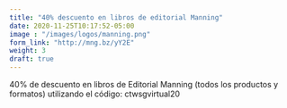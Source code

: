 ```yaml
---
title: "40% descuento en libros de editorial Manning"
date: 2020-11-25T10:17:52-05:00
image : "/images/logos/manning.png"
form_link: "http://mng.bz/yY2E"
weight: 3
draft: true
---
```


40% de descuento en libros de Editorial Manning (todos los productos y formatos)
utilizando el código: ctwsgvirtual20